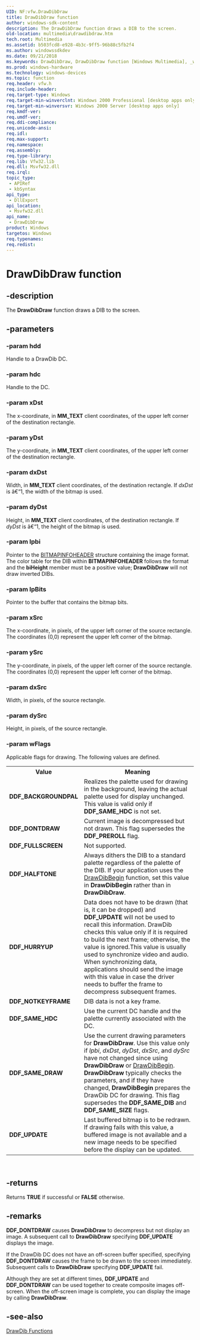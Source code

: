 ```yaml
---
UID: NF:vfw.DrawDibDraw
title: DrawDibDraw function
author: windows-sdk-content
description: The DrawDibDraw function draws a DIB to the screen.
old-location: multimedia\drawdibdraw.htm
tech.root: Multimedia
ms.assetid: b503fcd8-e928-4b3c-9ff5-96b88c5fb2f4
ms.author: windowssdkdev
ms.date: 09/21/2018
ms.keywords: DrawDibDraw, DrawDibDraw function [Windows Multimedia], _win32_DrawDibDraw, multimedia.drawdibdraw, vfw/DrawDibDraw
ms.prod: windows-hardware
ms.technology: windows-devices
ms.topic: function
req.header: vfw.h
req.include-header: 
req.target-type: Windows
req.target-min-winverclnt: Windows 2000 Professional [desktop apps only]
req.target-min-winversvr: Windows 2000 Server [desktop apps only]
req.kmdf-ver: 
req.umdf-ver: 
req.ddi-compliance: 
req.unicode-ansi: 
req.idl: 
req.max-support: 
req.namespace: 
req.assembly: 
req.type-library: 
req.lib: Vfw32.lib
req.dll: Msvfw32.dll
req.irql: 
topic_type:
 - APIRef
 - kbSyntax
api_type:
 - DllExport
api_location:
 - Msvfw32.dll
api_name:
 - DrawDibDraw
product: Windows
targetos: Windows
req.typenames: 
req.redist: 
---
```


# DrawDibDraw function


## -description



The <b>DrawDibDraw</b> function draws a DIB to the screen.




## -parameters




### -param hdd

Handle to a DrawDib DC.
          


### -param hdc

Handle to the DC.
          


### -param xDst

The x-coordinate, in <b>MM_TEXT</b> client coordinates, of the upper left corner of the destination rectangle.
          


### -param yDst

The y-coordinate, in <b>MM_TEXT</b> client coordinates, of the upper left corner of the destination rectangle.
          


### -param dxDst

Width, in <b>MM_TEXT</b> client coordinates, of the destination rectangle. If <i>dxDst</i> is â€“1, the width of the bitmap is used.


### -param dyDst

Height, in <b>MM_TEXT</b> client coordinates, of the destination rectangle. If <i>dyDst</i> is â€“1, the height of the bitmap is used.
          


### -param lpbi

Pointer to the <a href="https://msdn.microsoft.com/153c08a8-d32c-4e9d-9da9-b915eb172327">BITMAPINFOHEADER</a> structure containing the image format. The color table for the DIB within <b>BITMAPINFOHEADER</b> follows the format and the <b>biHeight</b> member must be a positive value; <b>DrawDibDraw</b> will not draw inverted DIBs.


### -param lpBits

Pointer to the buffer that contains the bitmap bits.
          


### -param xSrc

The x-coordinate, in pixels, of the upper left corner of the source rectangle. The coordinates (0,0) represent the upper left corner of the bitmap.
          


### -param ySrc

The y-coordinate, in pixels, of the upper left corner of the source rectangle. The coordinates (0,0) represent the upper left corner of the bitmap.
          


### -param dxSrc

Width, in pixels, of the source rectangle.
          


### -param dySrc

Height, in pixels, of the source rectangle.
          


### -param wFlags

Applicable flags for drawing. The following values are defined.
            

<table>
<tr>
<th>Value
</th>
<th>Meaning
</th>
</tr>
<tr>
<td><b>DDF_BACKGROUNDPAL</b></td>
<td>Realizes the palette used for drawing in the background, leaving the actual palette used for display unchanged. This value is valid only if <b>DDF_SAME_HDC</b> is not set.</td>
</tr>
<tr>
<td><b>DDF_DONTDRAW</b></td>
<td>Current image is decompressed but not drawn. This flag supersedes the <b>DDF_PREROLL</b> flag.</td>
</tr>
<tr>
<td><b>DDF_FULLSCREEN</b></td>
<td>Not supported.</td>
</tr>
<tr>
<td><b>DDF_HALFTONE</b></td>
<td>Always dithers the DIB to a standard palette regardless of the palette of the DIB. If your application uses the <a href="https://msdn.microsoft.com/89178e33-e440-49fe-9900-0baea229d289">DrawDibBegin</a> function, set this value in <b>DrawDibBegin</b> rather than in <b>DrawDibDraw</b>.</td>
</tr>
<tr>
<td><b>DDF_HURRYUP</b></td>
<td>Data does not have to be drawn (that is, it can be dropped) and <b>DDF_UPDATE</b> will not be used to recall this information. DrawDib checks this value only if it is required to build the next frame; otherwise, the value is ignored.This value is usually used to synchronize video and audio. When synchronizing data, applications should send the image with this value in case the driver needs to buffer the frame to decompress subsequent frames.

</td>
</tr>
<tr>
<td><b>DDF_NOTKEYFRAME</b></td>
<td>DIB data is not a key frame.</td>
</tr>
<tr>
<td><b>DDF_SAME_HDC</b></td>
<td>Use the current DC handle and the palette currently associated with the DC.</td>
</tr>
<tr>
<td><b>DDF_SAME_DRAW</b></td>
<td>Use the current drawing parameters for <b>DrawDibDraw</b>. Use this value only if <i>lpbi</i>, <i>dxDst</i>, <i>dyDst</i>, <i>dxSrc</i>, and <i>dySrc</i> have not changed since using <b>DrawDibDraw</b> or <a href="https://msdn.microsoft.com/89178e33-e440-49fe-9900-0baea229d289">DrawDibBegin</a>. <b>DrawDibDraw</b> typically checks the parameters, and if they have changed, <b>DrawDibBegin</b> prepares the DrawDib DC for drawing. This flag supersedes the <b>DDF_SAME_DIB</b> and <b>DDF_SAME_SIZE</b> flags.</td>
</tr>
<tr>
<td><b>DDF_UPDATE</b></td>
<td>Last buffered bitmap is to be redrawn. If drawing fails with this value, a buffered image is not available and a new image needs to be specified before the display can be updated.</td>
</tr>
</table>
 


## -returns



Returns <b>TRUE</b> if successful or <b>FALSE</b> otherwise.
          




## -remarks



<b>DDF_DONTDRAW</b> causes <b>DrawDibDraw</b> to decompress but not display an image. A subsequent call to <b>DrawDibDraw</b> specifying <b>DDF_UPDATE</b> displays the image.

If the DrawDib DC does not have an off-screen buffer specified, specifying <b>DDF_DONTDRAW</b> causes the frame to be drawn to the screen immediately. Subsequent calls to <b>DrawDibDraw</b> specifying <b>DDF_UPDATE</b> fail.

Although they are set at different times, <b>DDF_UPDATE</b> and <b>DDF_DONTDRAW</b> can be used together to create composite images off-screen. When the off-screen image is complete, you can display the image by calling <b>DrawDibDraw</b>.




## -see-also




<a href="https://msdn.microsoft.com/9ba47b8d-5328-477e-9272-21e897e54348">DrawDib Functions</a>
 

 

